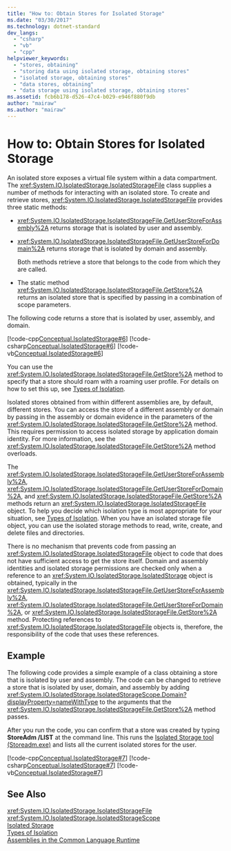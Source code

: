 ```yaml
---
title: "How to: Obtain Stores for Isolated Storage"
ms.date: "03/30/2017"
ms.technology: dotnet-standard
dev_langs: 
  - "csharp"
  - "vb"
  - "cpp"
helpviewer_keywords: 
  - "stores, obtaining"
  - "storing data using isolated storage, obtaining stores"
  - "isolated storage, obtaining stores"
  - "data stores, obtaining"
  - "data storage using isolated storage, obtaining stores"
ms.assetid: fcb6b178-d526-47c4-b029-e946f880f9db
author: "mairaw"
ms.author: "mairaw"
---
```

# How to: Obtain Stores for Isolated Storage
An isolated store exposes a virtual file system within a data compartment. The <xref:System.IO.IsolatedStorage.IsolatedStorageFile> class supplies a number of methods for interacting with an isolated store. To create and retrieve stores, <xref:System.IO.IsolatedStorage.IsolatedStorageFile> provides three static methods:  
  
- <xref:System.IO.IsolatedStorage.IsolatedStorageFile.GetUserStoreForAssembly%2A> returns storage that is isolated by user and assembly.  
  
- <xref:System.IO.IsolatedStorage.IsolatedStorageFile.GetUserStoreForDomain%2A> returns storage that is isolated by domain and assembly.  
  
   Both methods retrieve a store that belongs to the code from which they are called.  
  
- The static method <xref:System.IO.IsolatedStorage.IsolatedStorageFile.GetStore%2A> returns an isolated store that is specified by passing in a combination of scope parameters.  
  
 The following code returns a store that is isolated by user, assembly, and domain.  
  
 [!code-cpp[Conceptual.IsolatedStorage#6](../../../samples/snippets/cpp/VS_Snippets_CLR/conceptual.isolatedstorage/cpp/source6.cpp#6)]
 [!code-csharp[Conceptual.IsolatedStorage#6](../../../samples/snippets/csharp/VS_Snippets_CLR/conceptual.isolatedstorage/cs/source6.cs#6)]
 [!code-vb[Conceptual.IsolatedStorage#6](../../../samples/snippets/visualbasic/VS_Snippets_CLR/conceptual.isolatedstorage/vb/source6.vb#6)]  
  
 You can use the <xref:System.IO.IsolatedStorage.IsolatedStorageFile.GetStore%2A> method to specify that a store should roam with a roaming user profile. For details on how to set this up, see [Types of Isolation](../../../docs/standard/io/types-of-isolation.md).  
  
 Isolated stores obtained from within different assemblies are, by default, different stores. You can access the store of a different assembly or domain by passing in the assembly or domain evidence in the parameters of the <xref:System.IO.IsolatedStorage.IsolatedStorageFile.GetStore%2A> method. This requires permission to access isolated storage by application domain identity. For more information, see the <xref:System.IO.IsolatedStorage.IsolatedStorageFile.GetStore%2A> method overloads.  
  
 The <xref:System.IO.IsolatedStorage.IsolatedStorageFile.GetUserStoreForAssembly%2A>, <xref:System.IO.IsolatedStorage.IsolatedStorageFile.GetUserStoreForDomain%2A>, and <xref:System.IO.IsolatedStorage.IsolatedStorageFile.GetStore%2A> methods return an <xref:System.IO.IsolatedStorage.IsolatedStorageFile> object. To help you decide which isolation type is most appropriate for your situation, see [Types of Isolation](../../../docs/standard/io/types-of-isolation.md). When you have an isolated storage file object, you can use the isolated storage methods to read, write, create, and delete files and directories.  
  
 There is no mechanism that prevents code from passing an <xref:System.IO.IsolatedStorage.IsolatedStorageFile> object to code that does not have sufficient access to get the store itself. Domain and assembly identities and isolated storage permissions are checked only when a reference to an <xref:System.IO.IsolatedStorage.IsolatedStorage> object is obtained, typically in the <xref:System.IO.IsolatedStorage.IsolatedStorageFile.GetUserStoreForAssembly%2A>, <xref:System.IO.IsolatedStorage.IsolatedStorageFile.GetUserStoreForDomain%2A>, or <xref:System.IO.IsolatedStorage.IsolatedStorageFile.GetStore%2A> method. Protecting references to <xref:System.IO.IsolatedStorage.IsolatedStorageFile> objects is, therefore, the responsibility of the code that uses these references.  
  
## Example  
 The following code provides a simple example of a class obtaining a store that is isolated by user and assembly. The code can be changed to retrieve a store that is isolated by user, domain, and assembly by adding <xref:System.IO.IsolatedStorage.IsolatedStorageScope.Domain?displayProperty=nameWithType> to the arguments that the <xref:System.IO.IsolatedStorage.IsolatedStorageFile.GetStore%2A> method passes.  
  
 After you run the code, you can confirm that a store was created by typing **StoreAdm /LIST** at the command line. This runs the [Isolated Storage tool (Storeadm.exe)](../../../docs/framework/tools/storeadm-exe-isolated-storage-tool.md) and lists all the current isolated stores for the user.  
  
 [!code-cpp[Conceptual.IsolatedStorage#7](../../../samples/snippets/cpp/VS_Snippets_CLR/conceptual.isolatedstorage/cpp/source6.cpp#7)]
 [!code-csharp[Conceptual.IsolatedStorage#7](../../../samples/snippets/csharp/VS_Snippets_CLR/conceptual.isolatedstorage/cs/source6.cs#7)]
 [!code-vb[Conceptual.IsolatedStorage#7](../../../samples/snippets/visualbasic/VS_Snippets_CLR/conceptual.isolatedstorage/vb/source6.vb#7)]  
  
## See Also  
 <xref:System.IO.IsolatedStorage.IsolatedStorageFile>  
 <xref:System.IO.IsolatedStorage.IsolatedStorageScope>  
 [Isolated Storage](../../../docs/standard/io/isolated-storage.md)  
 [Types of Isolation](../../../docs/standard/io/types-of-isolation.md)  
 [Assemblies in the Common Language Runtime](../../../docs/framework/app-domains/assemblies-in-the-common-language-runtime.md)

